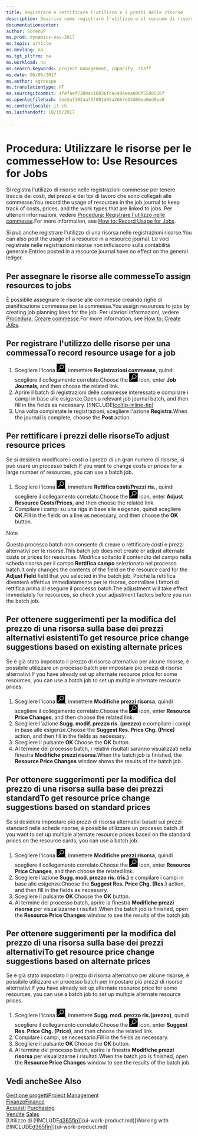 ```yaml
---
title: Registrare e rettificare l'utilizzo e i prezzi delle risorse
description: Descrive come registrare l'utilizzo o il consumo di risorse associato a una commessa, per tenere traccia e gestire i costi, i prezzi e i tipi di lavoro.
documentationcenter: 
author: SorenGP
ms.prod: dynamics-nav-2017
ms.topic: article
ms.devlang: na
ms.tgt_pltfrm: na
ms.workload: na
ms.search.keywords: project management, capacity, staff
ms.date: 06/06/2017
ms.author: sgroespe
ms.translationtype: HT
ms.sourcegitcommit: 4fefaef7380ac10836fcac404eea006f55d8556f
ms.openlocfilehash: 3ee2af302aa75f091d85a2667e53d69ea8ed9ea8
ms.contentlocale: it-ch
ms.lasthandoff: 10/16/2017

---
```

# <a name="how-to-use-resources-for-jobs"></a><span data-ttu-id="f5dc7-103">Procedura: Utilizzare le risorse per le commesse</span><span class="sxs-lookup"><span data-stu-id="f5dc7-103">How to: Use Resources for Jobs</span></span>
<span data-ttu-id="f5dc7-104">Si registra l'utilizzo di risorse nelle registrazioni commesse per tenere traccia dei costi, dei prezzi e dei tipi di lavoro che sono collegati alle commesse.</span><span class="sxs-lookup"><span data-stu-id="f5dc7-104">You record the usage of resources in the job journal to keep track of costs, prices, and the work types that are linked to jobs.</span></span> <span data-ttu-id="f5dc7-105">Per ulteriori informazioni, vedere [Procedura: Registrare l'utilizzo nelle commesse](projects-how-record-job-usage.md).</span><span class="sxs-lookup"><span data-stu-id="f5dc7-105">For more information, see [How to: Record Usage for Jobs](projects-how-record-job-usage.md).</span></span>

<span data-ttu-id="f5dc7-106">Si può anche registrare l'utilizzo di una risorsa nelle registrazioni risorse.</span><span class="sxs-lookup"><span data-stu-id="f5dc7-106">You can also post the usage of a resource in a resource journal.</span></span> <span data-ttu-id="f5dc7-107">Le voci registrate nelle registrazioni risorse non influiscono sulla contabilità generale.</span><span class="sxs-lookup"><span data-stu-id="f5dc7-107">Entries posted in a resource journal have no effect on the general ledger.</span></span>

## <a name="to-assign-resources-to-jobs"></a><span data-ttu-id="f5dc7-108">Per assegnare le risorse alle commesse</span><span class="sxs-lookup"><span data-stu-id="f5dc7-108">To assign resources to jobs</span></span>
<span data-ttu-id="f5dc7-109">È possibile assegnare le risorse alle commesse creando righe di pianificazione commessa per la commessa.</span><span class="sxs-lookup"><span data-stu-id="f5dc7-109">You assign resources to jobs by creating job planning lines for the job.</span></span> <span data-ttu-id="f5dc7-110">Per ulteriori informazioni, vedere [Procedura: Creare commesse](projects-how-create-jobs.md).</span><span class="sxs-lookup"><span data-stu-id="f5dc7-110">For more information, see [How to: Create Jobs](projects-how-create-jobs.md).</span></span>

## <a name="to-record-resource-usage-for-a-job"></a><span data-ttu-id="f5dc7-111">Per registrare l'utilizzo delle risorse per una commessa</span><span class="sxs-lookup"><span data-stu-id="f5dc7-111">To record resource usage for a job</span></span>
1. <span data-ttu-id="f5dc7-112">Scegliere l'icona ![Cerca pagina o report](media/ui-search/search_small.png "icona Cerca pagina o report"), immettere **Registrazioni commesse**, quindi scegliere il collegamento correlato.</span><span class="sxs-lookup"><span data-stu-id="f5dc7-112">Choose the ![Search for Page or Report](media/ui-search/search_small.png "Search for Page or Report icon") icon, enter **Job Journals**, and then choose the related link.</span></span>
2. <span data-ttu-id="f5dc7-113">Aprire il batch di registrazioni delle commesse interessato e compilare i campi in base alle esigenze.</span><span class="sxs-lookup"><span data-stu-id="f5dc7-113">Open a relevant job journal batch, and then fill in the fields as necessary.</span></span> [!INCLUDE[tooltip-inline-tip](includes/tooltip-inline-tip_md.md)]
3. <span data-ttu-id="f5dc7-114">Una volta completate le registrazioni, scegliere l'azione **Registra**.</span><span class="sxs-lookup"><span data-stu-id="f5dc7-114">When the journal is complete, choose the **Post** action.</span></span>

## <a name="to-adjust-resource-prices"></a><span data-ttu-id="f5dc7-115">Per rettificare i prezzi delle risorse</span><span class="sxs-lookup"><span data-stu-id="f5dc7-115">To adjust resource prices</span></span>
<span data-ttu-id="f5dc7-116">Se si desidera modificare i costi o i prezzi di un gran numero di risorse, si può usare un processo batch.</span><span class="sxs-lookup"><span data-stu-id="f5dc7-116">If you want to change costs or prices for a large number of resources, you can use a batch job.</span></span>  

1. <span data-ttu-id="f5dc7-117">Scegliere l'icona ![Cerca pagina o report](media/ui-search/search_small.png "icona Cerca pagina o report"), immettere **Rettifica costi/Prezzi ris.**, quindi scegliere il collegamento correlato.</span><span class="sxs-lookup"><span data-stu-id="f5dc7-117">Choose the ![Search for Page or Report](media/ui-search/search_small.png "Search for Page or Report icon") icon, enter **Adjust Resource Costs/Prices**, and then choose the related link.</span></span>
2. <span data-ttu-id="f5dc7-118">Compilare i campi su una riga in base alle esigenze, quindi scegliere **OK**.</span><span class="sxs-lookup"><span data-stu-id="f5dc7-118">Fill in the fields on a line as necessary, and then choose the **OK** button.</span></span>

> [!NOTE]  
>   <span data-ttu-id="f5dc7-119">Questo processo batch non consente di creare o rettificare costi e prezzi alternativi per le risorse.</span><span class="sxs-lookup"><span data-stu-id="f5dc7-119">This batch job does not create or adjust alternate costs or prices for resources.</span></span> <span data-ttu-id="f5dc7-120">Modifica soltanto il contenuto del campo nella scheda risorsa per il campo **Rettifica campo** selezionato nel processo batch.</span><span class="sxs-lookup"><span data-stu-id="f5dc7-120">It only changes the contents of the field on the resource card for the **Adjust Field** field that you selected in the batch job.</span></span> <span data-ttu-id="f5dc7-121">Poiché la rettifica diventerà effettiva immediatamente per le risorse, controllare i fattori di rettifica prima di eseguire il processo batch.</span><span class="sxs-lookup"><span data-stu-id="f5dc7-121">The adjustment will take effect immediately for resources, so check your adjustment factors before you run the batch job.</span></span>

## <a name="to-get-resource-price-change-suggestions-based-on-existing-alternate-prices"></a><span data-ttu-id="f5dc7-122">Per ottenere suggerimenti per la modifica del prezzo di una risorsa sulla base dei prezzi alternativi esistenti</span><span class="sxs-lookup"><span data-stu-id="f5dc7-122">To get resource price change suggestions based on existing alternate prices</span></span>
<span data-ttu-id="f5dc7-123">Se è già stato impostato il prezzo di risorsa alternativo per alcune risorse, è possibile utilizzare un processo batch per impostare più prezzi di risorse alternativi.</span><span class="sxs-lookup"><span data-stu-id="f5dc7-123">If you have already set up alternate resource price for some resources, you can use a batch job to set up multiple alternate resource prices.</span></span>

1. <span data-ttu-id="f5dc7-124">Scegliere l'icona ![Cerca pagina o report](media/ui-search/search_small.png "icona Cerca pagina o report"), immettere **Modifiche prezzi risorsa**, quindi scegliere il collegamento correlato.</span><span class="sxs-lookup"><span data-stu-id="f5dc7-124">Choose the ![Search for Page or Report](media/ui-search/search_small.png "Search for Page or Report icon") icon, enter **Resource Price Changes**, and then choose the related link.</span></span>
2. <span data-ttu-id="f5dc7-125">Scegliere l'azione **Sugg. modif. prezzo ris. (prezzo)** e compilare i campi in base alle esigenze.</span><span class="sxs-lookup"><span data-stu-id="f5dc7-125">Choose the **Suggest Res. Price Chg. (Price)** action, and then fill in the fields as necessary.</span></span>
3. <span data-ttu-id="f5dc7-126">Scegliere il pulsante **OK**.</span><span class="sxs-lookup"><span data-stu-id="f5dc7-126">Choose the **OK** button.</span></span>  
4. <span data-ttu-id="f5dc7-127">Al termine del processo batch, i relativi risultati saranno visualizzati nella finestra **Modifiche prezzi risorsa**.</span><span class="sxs-lookup"><span data-stu-id="f5dc7-127">When the batch job is finished, the **Resource Price Changes** window shows the results of the batch job.</span></span>

## <a name="to-get-resource-price-change-suggestions-based-on-standard-prices"></a><span data-ttu-id="f5dc7-128">Per ottenere suggerimenti per la modifica del prezzo di una risorsa sulla base dei prezzi standard</span><span class="sxs-lookup"><span data-stu-id="f5dc7-128">To get resource price change suggestions based on standard prices</span></span>
<span data-ttu-id="f5dc7-129">Se si desidera impostare più prezzi di risorsa alternativi basati sui prezzi standard nelle schede risorse, è possibile utilizzare un processo batch .</span><span class="sxs-lookup"><span data-stu-id="f5dc7-129">If you want to set up multiple alternate resource prices based on the standard prices on the resource cards, you can use a batch job.</span></span>  

1. <span data-ttu-id="f5dc7-130">Scegliere l'icona ![Cerca pagina o report](media/ui-search/search_small.png "icona Cerca pagina o report"), immettere **Modifiche prezzi risorsa**, quindi scegliere il collegamento correlato.</span><span class="sxs-lookup"><span data-stu-id="f5dc7-130">Choose the ![Search for Page or Report](media/ui-search/search_small.png "Search for Page or Report icon") icon, enter **Resource Price Changes**, and then choose the related link.</span></span>
2. <span data-ttu-id="f5dc7-131">Scegliere l'azione **Sugg. mod. prezzo ris. (ris.)** e compilare i campi in base alle esigenze.</span><span class="sxs-lookup"><span data-stu-id="f5dc7-131">Choose the **Suggest Res. Price Chg. (Res.)** action, and then fill in the fields as necessary.</span></span>  
3. <span data-ttu-id="f5dc7-132">Scegliere il pulsante **OK**.</span><span class="sxs-lookup"><span data-stu-id="f5dc7-132">Choose the **OK** button.</span></span>  
4. <span data-ttu-id="f5dc7-133">Al termine del processo batch, aprire la finestra **Modifiche prezzi risorsa** per visualizzarne i risultati.</span><span class="sxs-lookup"><span data-stu-id="f5dc7-133">When the batch job is finished, open the **Resource Price Changes** window to see the results of the batch job.</span></span>

## <a name="to-get-resource-price-change-suggestions-based-on-alternate-prices"></a><span data-ttu-id="f5dc7-134">Per ottenere suggerimenti per la modifica del prezzo di una risorsa sulla base dei prezzi alternativi</span><span class="sxs-lookup"><span data-stu-id="f5dc7-134">To get resource price change suggestions based on alternate prices</span></span>
<span data-ttu-id="f5dc7-135">Se è già stato impostato il prezzo di risorsa alternativo per alcune risorse, è possibile utilizzare un processo batch per impostare più prezzi di risorse alternativi.</span><span class="sxs-lookup"><span data-stu-id="f5dc7-135">If you have already set up alternate resource price for some resources, you can use a batch job to set up multiple alternate resource prices.</span></span>

1. <span data-ttu-id="f5dc7-136">Scegliere l'icona ![Cerca pagina o report](media/ui-search/search_small.png "icona Cerca pagina o report"), immettere **Sugg. mod. prezzo ris.(prezzo)**, quindi scegliere il collegamento correlato.</span><span class="sxs-lookup"><span data-stu-id="f5dc7-136">Choose the ![Search for Page or Report](media/ui-search/search_small.png "Search for Page or Report icon") icon, enter **Suggest Res. Price Chg. (Price)**, and then choose the related link.</span></span>  
2. <span data-ttu-id="f5dc7-137">Compilare i campi, se necessario.</span><span class="sxs-lookup"><span data-stu-id="f5dc7-137">Fill in the fields as necessary.</span></span>
3. <span data-ttu-id="f5dc7-138">Scegliere il pulsante **OK**.</span><span class="sxs-lookup"><span data-stu-id="f5dc7-138">Choose the **OK** button.</span></span>  
4. <span data-ttu-id="f5dc7-139">Al termine del processo batch, aprire la finestra **Modifiche prezzi risorsa** per visualizzarne i risultati.</span><span class="sxs-lookup"><span data-stu-id="f5dc7-139">When the batch job is finished, open the **Resource Price Changes** window to see the results of the batch job.</span></span>

## <a name="see-also"></a><span data-ttu-id="f5dc7-140">Vedi anche</span><span class="sxs-lookup"><span data-stu-id="f5dc7-140">See Also</span></span>
[<span data-ttu-id="f5dc7-141">Gestione progetti</span><span class="sxs-lookup"><span data-stu-id="f5dc7-141">Project Management</span></span>](projects-manage-projects.md)  
[<span data-ttu-id="f5dc7-142">Finanze</span><span class="sxs-lookup"><span data-stu-id="f5dc7-142">Finance</span></span>](finance.md)  
<span data-ttu-id="f5dc7-143">[Acquisti](purchasing-manage-purchasing.md)       </span><span class="sxs-lookup"><span data-stu-id="f5dc7-143">[Purchasing](purchasing-manage-purchasing.md)       </span></span>  
<span data-ttu-id="f5dc7-144">[Vendite](sales-manage-sales.md)   </span><span class="sxs-lookup"><span data-stu-id="f5dc7-144">[Sales](sales-manage-sales.md)   </span></span>  
<span data-ttu-id="f5dc7-145">[Utilizzo di [!INCLUDE[d365fin](includes/d365fin_md.md)]](ui-work-product.md)</span><span class="sxs-lookup"><span data-stu-id="f5dc7-145">[Working with [!INCLUDE[d365fin](includes/d365fin_md.md)]](ui-work-product.md)</span></span>  

